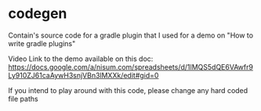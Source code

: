 # codegen
Contain's source code for a gradle plugin that I used for a demo on "How to write gradle plugins"

Video Link to the demo available on this doc:
https://docs.google.com/a/nisum.com/spreadsheets/d/1lMQS5dQE6VAwfr9Ly910ZJ61caAywH3snjVBn3lMXXk/edit#gid=0

If you intend to play around with this code, please change any hard coded file paths


